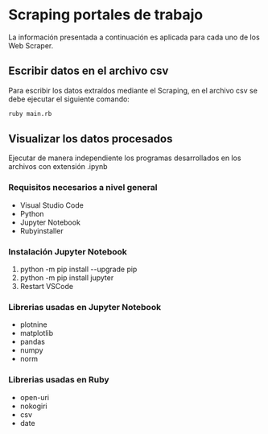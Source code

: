 <h1>Scraping portales de trabajo</h1>
La información presentada a continuación es aplicada para cada uno de los Web Scraper.
<h2>Escribir datos en el archivo csv</h2>
Para escribir los datos extraídos mediante el Scraping, en el archivo csv se debe ejecutar el siguiente comando: 

```bash
ruby main.rb 
```
<h2>Visualizar los datos procesados</h2>
Ejecutar de manera independiente los programas desarrollados en los archivos con extensión .ipynb

<h3>Requisitos necesarios a nivel general</h3>
<ul>
  <li>Visual Studio Code</li>
  <li>Python</li>
  <li>Jupyter Notebook</li>
  <li>Rubyinstaller</li>
</ul>


<h3>Instalación Jupyter Notebook</h3>
<ol>
  <li>python -m pip install --upgrade pip</li>
  <li>python -m pip install jupyter</li>
  <li>Restart VSCode</li>
</ol>

<h3>Librerias usadas en Jupyter Notebook</h3>
<ul>
  <li>plotnine</li>
  <li>matplotlib</li>
  <li>pandas</li>
  <li>numpy</li>
  <li>norm</li>
</ul>

<h3>Librerias usadas en Ruby</h3>
<ul>
  <li>open-uri</li>
  <li>nokogiri</li>
  <li>csv</li>
  <li>date</li>
</ul>






